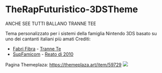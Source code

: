 # TheRapFuturistico-3DSTheme

ANCHE SEE TUTTI BALLANO TRANNE TEE

Tema personalizzato per i sistemi della famiglia Nintendo 3DS basato su uno dei cantanti italiani più amati
Crediti: 
- [Fabri Fibra](https://www.youtube.com/@FabriFibra) - [Tranne Te](https://youtu.be/qrM0z3v3LUY?si=SAfIERrrgZwpotF-)
- [SupFamicom](https://www.youtube.com/@supfamicom) - [Reato di 2010](https://youtu.be/rWX18Ydp_h8?si=ra_7yh3g87rCXtO1)

Pagina Themeplaza: https://themeplaza.art/item/59729 
<img src="https://themeplaza.art/download/59729/preview">
